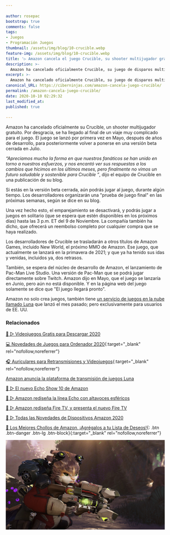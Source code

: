 ```yaml
---

author: rosepac
bootstrap: true
comments: false
tags:
- Juegos
- Programación Juegos
thumbnail: /assets/img/blog/10-crucible.webp
feature-img: /assets/img/blog/10-crucible.webp
title: '▷ Amazon cancela el juego Crucible, su shooter multijugador gratuito que ya había sido devuelto a la beta cerrada'
description: >-
  Amazon ha cancelado oficialmente Crucible, su juego de disparos multijugador gratuito. Es el final de un viaje difícil para el juego, que se lanzó por primera vez en mayo después de años de desarrollo antes de volver a ser puesto en beta cerrada en Julio.
excerpt: >-
  Amazon ha cancelado oficialmente Crucible, su juego de disparos multijugador gratuito. Es el final de un viaje difícil para el juego, que se lanzó por primera vez en mayo después de años de desarrollo antes de volver a ser puesto en beta cerrada en Julio.
canonical_URL: https://ciberninjas.com/amazon-cancela-juego-crucible/
permalink: /amazon-cancela-juego-crucible/
date: 2020-10-10 02:29:32
last_modified_at: 
published: true

---
```


Amazon ha cancelado oficialmente su Crucible, un shooter multijugador gratuito. Por desgracia, se ha llegado al final de un viaje muy complicado para el juego. El juego se lanzó por primera vez en Mayo, después de años de desarrollo, para posteriormente volver a ponerse en una versión beta cerrada en Julio.

*“Apreciamos mucho la forma en que nuestros fanáticos se han unido en torno a nuestros esfuerzos, y nos encantó ver sus respuestas a los cambios que hicimos en los últimos meses, pero finalmente no vimos un futuro saludable y sostenible para Crucible ”*, dijo el equipo de Crucible en una publicación de su blog.

Si estás en la versión beta cerrada, aún podrás jugar al juego, durante algún tiempo. Los desarrolladores organizarán una "prueba de juego final" en las próximas semanas, según se dice en su blog.

Una vez hecho esto, el emparejamiento se desactivará, y podrás jugar a juegos en solitario (que se espera que estén disponibles en los próximos días) hasta las 3 p.m. ET del 9 de Noviembre. La compañía también ha dicho, que ofrecerá un reembolso completo por cualquier compra que se haya realizado.

Los desarrolladores de Crucible se trasladarán a otros títulos de Amazon Games, incluido New World, el próximo MMO de Amazon. Ese juego, que actualmente se lanzará en la primavera de 2021; y que ya ha tenido sus idas y venidas, incluidos ya, dos retrasos.

También, se espera del núcleo de desarrollo de Amazon, el lanzamiento de Pac-Man Live Studio. Una versión de Pac-Man que se podrá jugar directamente sobre Twitch. Amazon dijo en Mayo, que el juego se lanzaría en Junio, pero aún no está disponible. Y en la página web del juego solamente se dice que "El juego llegará pronto".

Amazon no solo crea juegos, también tiene [un servicio de juegos en la nube llamado Luna](https://ciberninjas.com/amazon-anuncia-luna/) que lanzó el mes pasado; pero exclusivamente para usuarios de EE. UU.

### **Relacionados** <!-- omit in toc -->

[🥇 ▷ Videojuegos Gratis para Descargar 2020](https://ciberninjas.com/videojuegos-gratis/)

[💻 Novedades de Juegos para Ordenador 2020](https://www.amazon.es/shop/cibercursos?listId=3LKJC0W67ZV12){:target="_blank" rel="nofollow,noreferrer"}

[🎧 Auriculares para Retransmisiones y Videojuegos](https://www.amazon.es/shop/cibercursos?listId=1RT24JM35NPPJ){:target="_blank" rel="nofollow,noreferrer"}

[Amazon anuncia la plataforma de transmisión de juegos Luna](https://ciberninjas.com/amazon-anuncia-luna/)

[🥇 ▷ El nuevo Echo Show 10 de Amazon](https://ciberninjas.com/amazon-echo-show-2020/)

[🥇 ▷ Amazon rediseña la línea Echo con altavoces esféricos](https://ciberninjas.com/amazon-echo-dot-2020/)

[🥇 ▷ Amazon rediseña Fire TV, y presenta el nuevo Fire TV](https://ciberninjas.com/amazon-fire-stick-2020/)

[🥇 ▷ Todas las Novedades de Dispositivos Amazon 2020](https://ciberninjas.com/amazon-nuevo-hardware/)

[🛒 Los Mejores Chollos de Amazon, ¡Agrégalos a tu Lista de Deseos!](/amazon/ "Los Mejores Chollos de Amazon, Ofertas Flash, Black Monday y Amazon Prime Day"){: .btn .btn-danger .btn-lg .btn-block}{:target="_blank" rel="nofollow,noreferrer"}

![Amazon cancela Crucible, su shooter multijugador gratuito que ya había sido devuelto a la beta cerrada](/assets/img/blog/10-crucible.webp "Amazon cancela Crucible, su shooter multijugador gratuito que ya había sido devuelto a la beta cerrada")